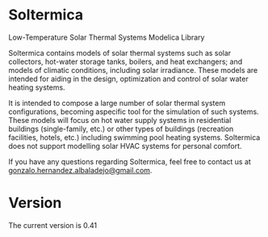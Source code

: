 # Soltermica
Low-Temperature Solar Thermal Systems Modelica Library

Soltermica contains models of solar thermal systems such as solar collectors, hot-water storage tanks, boilers, and heat exchangers; and models of climatic conditions, including solar irradiance. These models are intended for aiding in the design, optimization and control of solar water heating systems.

It is intended to compose a large number of solar thermal system configurations, becoming aspecific tool for the simulation of such systems. These models will focus on hot water supply systems in residential buildings (single-family, etc.) or other types of buildings (recreation facilities, hotels, etc.) including swimming pool heating systems. Soltermica does not support modelling solar HVAC systems for personal comfort.

If you have any questions regarding Soltermica, feel free to contact us at gonzalo.hernandez.albaladejo@gmail.com.

# Version
The current version is 0.41

